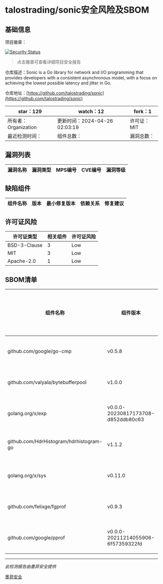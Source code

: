 # talostrading/sonic安全风险及SBOM

## 基础信息

项目徽章：

[![Security Status](https://www.murphysec.com/platform3/v31/badge/1784647890436370432.svg)](https://www.murphysec.com/console/report/1784647890155352064/1784647890436370432)

> 点击徽章可查看详细项目安全报告

仓库描述：Sonic is a Go library for network and I/O programming that provides developers with a consistent asynchronous model, with a focus on achieving the lowest possible latency and jitter in Go.

仓库地址：[https://github.com/talostrading/sonic](https://github.com/talostrading/sonic)

| star：129 | watch：12 | fork：1 |
| ----------- | -------------- | ------------ |
| 所有者：Organization | 更新时间：2024-04-26 02:03:19 | 许可证：MIT |
| 最近检测时间： | 组件总数： | 漏洞总数： |




## 漏洞列表

| 漏洞名称 | 漏洞类型 | MPS编号 | CVE编号 | 漏洞等级 |
| ------- | ------ | ------- | ------ | ----- |





## 缺陷组件

| 组件名称 | 版本 | 最小修复版本 | 依赖关系 | 修复建议 |
| -------- | ---- | ------------ | -------- | -------- |





## 许可证风险

| 许可证类型 | 相关组件 | 许可证风险 |
| ---------- | -------- | ---------- |
|BSD-3-Clause|3|Low|
|MIT|3|Low|
|Apache-2.0|1|Low|




## SBOM清单

| 组件名称 | 组件版本 | 是否直接依赖 | 仓库 |
| -------- | -------- | ------------ | ---- |
|github.com/google/go-cmp|v0.5.8|间接依赖|go|
|github.com/valyala/bytebufferpool|v1.0.0|直接依赖|go|
|golang.org/x/exp|v0.0.0-20230817173708-d852ddb80c63|间接依赖|go|
|github.com/HdrHistogram/hdrhistogram-go|v1.1.2|直接依赖|go|
|golang.org/x/sys|v0.11.0|直接依赖|go|
|github.com/felixge/fgprof|v0.9.3|直接依赖|go|
|github.com/google/pprof|v0.0.0-20211214055906-6f57359322fd|间接依赖|go|


------

*此检测报告由墨菲安全提供*

[墨菲安全](www.murphysec.com)